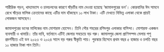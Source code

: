 শারীরিক গড়ন, খাদ্যাভ্যাস ও চালচলনের কারণে ষাঁড়টির নাম দেওয়া হয়েছে ‘জামালপুরের ডন’। কোরবানির ঈদ সামনে রেখে ষাঁড়ের মালিক ক্রেতাদের কাছে এটির দাম হাঁকছেন ১০ লাখ টাকা। এটি দেখতে বিভিন্ন এলাকা থেকে প্রায়ই লোকজন আসছেন।

জামালপুরের ডনের মালিকের নাম মোশারফ হোসেন। তিনি পৌর শহরের রশিদপুর এলাকার বাসিন্দা। মোশারফ একজন ব্যবসায়ী ও খামারি। তাঁর দাবি, বর্তমানে এটিই জেলার সবচেয়ে বড় গরু। জামালপুর জেলা প্রাণিসম্পদ মেলায় পশু প্রদর্শনীতে এই ডন ২০২৩ ও ২০২৪ সালে বড় গরুর স্বীকৃতি পায়। পুরস্কার হিসেবে প্রথম বছর ৫ হাজার ও চলতি বছর ১০ হাজার টাকা পান তিনি।
